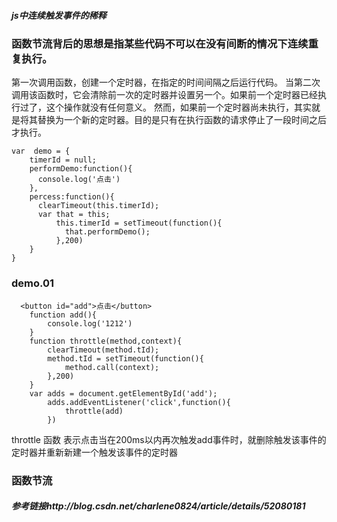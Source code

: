 
##### js中连续触发事件的稀释

### 函数节流背后的思想是指某些代码不可以在没有间断的情况下连续重复执行。
第一次调用函数，创建一个定时器，在指定的时间间隔之后运行代码。
当第二次调用该函数时，它会清除前一次的定时器并设置另一个。如果前一个定时器已经执行过了，这个操作就没有任何意义。
然而，如果前一个定时器尚未执行，其实就是将其替换为一个新的定时器。目的是只有在执行函数的请求停止了一段时间之后才执行。

```
var  demo = {
    timerId = null;
    performDemo:function(){
      console.log('点击')
    },
    percess:function(){
      clearTimeout(this.timerId);
      var that = this;
          this.timerId = setTimeout(function(){
            that.performDemo();
          },200)
    }
}

```

### demo.01

```
  <button id="add">点击</button>
    function add(){
        console.log('1212')
    }        
    function throttle(method,context){
        clearTimeout(method.tId);
        method.tId = setTimeout(function(){
            method.call(context);
        },200)
    }
    var adds = document.getElementById('add');
        adds.addEventListener('click',function(){
            throttle(add)
        })

```        
throttle 函数 表示点击当在200ms以内再次触发add事件时，就删除触发该事件的定时器并重新新建一个触发该事件的定时器


### 函数节流

##### 参考链接http://blog.csdn.net/charlene0824/article/details/52080181
